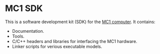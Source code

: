 # MC1 SDK

This is a software development kit (SDK) for the [MC1 computer](https://github.com/mrisc32/mc1). It contains:

* Documentation.
* Tools.
* C/C++ headers and libraries for interfacing the MC1 hardware.
* Linker scripts for verious executable models.
